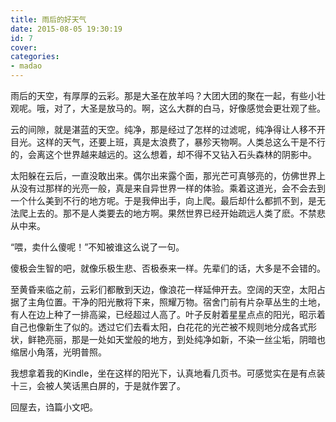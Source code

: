```yaml
---
title: 雨后的好天气
date: 2015-08-05 19:30:19
id: 7
cover: 
categories:
- madao
---
```


 雨后的天空，有厚厚的云彩。那是大圣在放羊吗？大团大团的聚在一起，有些小壮观呢。哦，对了，大圣是放马的。啊，这么大群的白马，好像感觉会更壮观了些。

 云的间隙，就是湛蓝的天空。纯净，那是经过了怎样的过滤呢，纯净得让人移不开目光。这样的天气，还要上班，真是太浪费了，暴殄天物啊。人类总这么干是不行的，会离这个世界越来越远的。这么想着，却不得不又钻入石头森林的阴影中。

 太阳躲在云后，一直没敢出来。偶尔出来露个面，那光芒可真够亮的，仿佛世界上从没有过那样的光亮一般，真是来自异世界一样的体验。乘着这道光，会不会去到一个什么美到不行的地方呢。于是我伸出手，向上爬。最后却什么都抓不到，是无法爬上去的。那不是人类要去的地方啊。果然世界已经开始疏远人类了麽。不禁悲从中来。

 “喂，卖什么傻呢！”不知被谁这么说了一句。

 傻极会生智的吧，就像乐极生悲、否极泰来一样。先辈们的话，大多是不会错的。

 至黄昏来临之前，云彩们都散到天边，像浪花一样延伸开去。空阔的天空，太阳占据了主角位置。干净的阳光散将下来，照耀万物。宿舍门前有片杂草丛生的土地，有人在边上种了一排高粱，已经超过人高了。叶子反射着星星点点的阳光，昭示着自己也像新生了似的。透过它们去看太阳，白花花的光芒被不规则地分成各式形状，鲜艳亮丽，那是一处如天堂般的地方，到处纯净如新，不染一丝尘垢，阴暗也缩居小角落，光明普照。

 我想拿着我的Kindle，坐在这样的阳光下，认真地看几页书。可感觉实在是有点装十三，会被人笑话黑白屏的，于是就作罢了。

 回屋去，诌篇小文吧。
